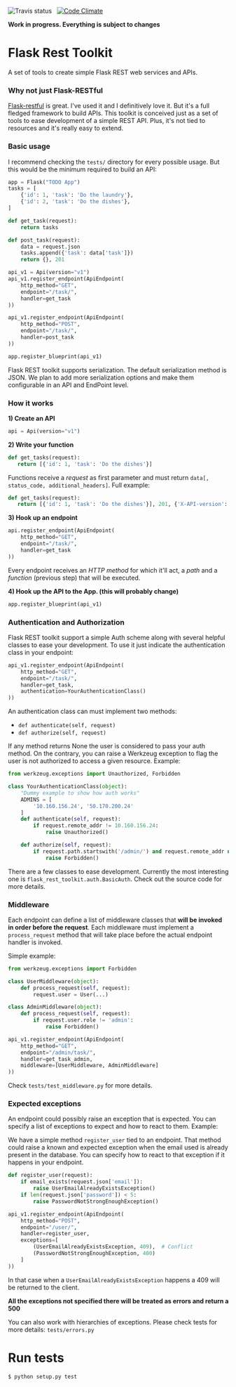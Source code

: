 ![Travis status](https://travis-ci.org/santiagobasulto/flask-rest-toolkit.svg) &nbsp; [![Code Climate](https://codeclimate.com/github/santiagobasulto/flask-rest-toolkit/badges/gpa.svg)](https://codeclimate.com/github/santiagobasulto/flask-rest-toolkit)

**Work in progress. Everything is subject to changes**

# Flask Rest Toolkit

A set of tools to create simple Flask REST web services and APIs.

### Why not just Flask-RESTful

[Flask-restful](https://github.com/flask-restful/flask-restful) is great. I've used it and I definitively love it. But it's a full fledged framework to build APIs.
This toolkit is conceived just as a set of tools to ease development of a simple REST API. Plus, it's not tied to resources and it's really easy to extend.

### Basic usage

I recommend checking the `tests/` directory for every possible usage. But this would be the minimum required to build an API:

```python
app = Flask("TODO App")
tasks = [
    {'id': 1, 'task': 'Do the laundry'},
    {'id': 2, 'task': 'Do the dishes'},
]

def get_task(request):
    return tasks

def post_task(request):
    data = request.json
    tasks.append({'task': data['task']})
    return {}, 201

api_v1 = Api(version="v1")
api_v1.register_endpoint(ApiEndpoint(
    http_method="GET",
    endpoint="/task/",
    handler=get_task
))

api_v1.register_endpoint(ApiEndpoint(
    http_method="POST",
    endpoint="/task/",
    handler=post_task
))

app.register_blueprint(api_v1)
```

Flask REST toolkit supports serialization. The default serialization method is JSON. We plan to add more serialization options and make them configurable in an API and EndPoint level.

### How it works

**1) Create an API**

```python
api = Api(version="v1")
```

**2) Write your function**

```python
def get_tasks(request):
   return [{'id': 1, 'task': 'Do the dishes'}]
```

Functions receive a _request_ as first parameter and must return `data[, status_code, additional_headers]`. Full example:

```python
def get_tasks(request):
   return [{'id': 1, 'task': 'Do the dishes'}], 201, {'X-API-version': 'v1'}
```

**3) Hook up an endpoint**

```python
api.register_endpoint(ApiEndpoint(
    http_method="GET",
    endpoint="/task/",
    handler=get_task
))
```

Every endpoint receives an _HTTP method_ for which it'll act, a _path_ and a _function_ (previous step) that will be executed.

**4) Hook up the API to the App. (this will probably change)**

```python
app.register_blueprint(api_v1)
```

### Authentication and Authorization

Flask REST toolkit support a simple Auth scheme along with several helpful classes to ease your development. To use it just indicate the authentication class in your endpoint:

```python
api_v1.register_endpoint(ApiEndpoint(
    http_method="GET",
    endpoint="/task/",
    handler=get_task,
    authentication=YourAuthenticationClass()
))
```

An authentication class can must implement two methods:

* `def authenticate(self, request)`
* `def authorize(self, request)`

If any method returns None the user is considered to pass your auth method. On the contrary, you can raise a Werkzeug exception to flag the user is not authorized to access a given resource. Example:

```python
from werkzeug.exceptions import Unauthorized, Forbidden

class YourAuthenticationClass(object):
    "Dummy example to show how auth works"
    ADMINS = [
        '10.160.156.24', '50.170.200.24'
    ]
    def authenticate(self, request):
        if request.remote_addr != 10.160.156.24:
            raise Unauthorized()

    def authorize(self, request):
        if request.path.startswith('/admin/') and request.remote_addr not in self.ADMINS:
            raise Forbidden()
```

There are a few classes to ease development. Currently the most interesting one is `flask_rest_toolkit.auth.BasicAuth`. Check out the source code for more details.

### Middleware

Each endpoint can define a list of middleware classes that **will be invoked in order before the request**. Each middleware must implement a `process_request` method that will take place before the actual endpoint handler is invoked.

Simple example:

```python
from werkzeug.exceptions import Forbidden

class UserMiddleware(object):
    def process_request(self, request):
        request.user = User(...)

class AdminMiddleware(object):
    def process_request(self, request):
        if request.user.role != 'admin':
            raise Forbidden()

api_v1.register_endpoint(ApiEndpoint(
    http_method="GET",
    endpoint="/admin/task/",
    handler=get_task_admin,
    middleware=[UserMiddleware, AdminMiddleware]
))

```

Check `tests/test_middleware.py` for more details.

### Expected exceptions

An endpoint could possibly raise an exception that is expected. You can specify a list of exceptions to expect and how to react to them. Example:

We have a simple method `register_user` tied to an endpoint. That method could raise a known and expected exception when the email used is already present in the database. You can specify how to react to that exception if it happens in your endpoint.

```python
def register_user(request):
    if email_exists(request.json['email']):
        raise UserEmailAlreadyExistsException()
    if len(request.json['password']) < 5:
        raise PasswordNotStrongEnoughException()

api_v1.register_endpoint(ApiEndpoint(
    http_method="POST",
    endpoint="/user/",
    handler=register_user,
    exceptions=[
        (UserEmailAlreadyExistsException, 409),  # Conflict
        (PasswordNotStrongEnoughException, 400)
    ]
))
```

In that case when a `UserEmailAlreadyExistsException` happens a 409 will be returned to the client.

**All the exceptions not specified there will be treated as errors and return a 500**

You can also work with hierarchies of exceptions. Please check tests for more details: `tests/errors.py`

# Run tests

    $ python setup.py test
